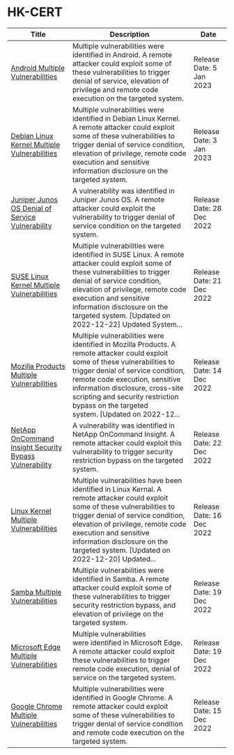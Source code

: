 

# HK-CERT

 |Title|Description|Date|
 |---|---|---|
 |[Android Multiple Vulnerabilities](/security-bulletin/android-multiple-vulnerabilities_20230105)|Multiple vulnerabilities were identified in Android. A remote attacker could exploit some of these vulnerabilities to trigger denial of service, elevation of privilege and remote code execution on the targeted system.|Release Date: 5 Jan 2023|
 |[Debian Linux Kernel Multiple Vulnerabilities](/security-bulletin/debian-linux-kernel-multiple-vulnerabilities_20230103)|Multiple vulnerabilities were identified in Debian Linux Kernel. A remote attacker could exploit some of these vulnerabilities to trigger denial of service condition, elevation of privilege, remote code execution and sensitive information disclosure on the targeted system.|Release Date: 3 Jan 2023|
 |[Juniper Junos OS Denial of Service Vulnerability](/security-bulletin/juniper-junos-os-denial-of-service-vulnerability_20221228)|A vulnerability was identified in Juniper Junos OS. A remote attacker could exploit the vulnerability to trigger denial of service condition on the targeted system.| Release Date: 28 Dec 2022 |
 |[SUSE Linux Kernel Multiple Vulnerabilities](/security-bulletin/suse-linux-kernel-multiple-vulnerabilities_20221221)|Multiple vulnerabilities were identified in SUSE Linux. A remote attacker could exploit some of these vulnerabilities to trigger denial of service condition, elevation of privilege, remote code execution and sensitive information disclosure on the targeted system. [Updated on 2022-12-22] Updated System...| Release Date: 21 Dec 2022 |
 |[Mozilla Products Multiple Vulnerabilities](/security-bulletin/mozilla-products-multiple-vulnerabilities_20221214)|Multiple vulnerabilities were identified in Mozilla Products. A remote attacker could exploit some of these vulnerabilities to trigger denial of service condition, remote code execution, sensitive information disclosure, cross-site scripting and security restriction bypass on the targeted system. [Updated on 2022-12...| Release Date: 14 Dec 2022 |
 |[NetApp OnCommand Insight Security Bypass Vulnerability](/security-bulletin/netapp-oncommand-insight-security-bypass-vulnerability_20221222)|A vulnerability was identified in NetApp OnCommand Insight. A remote attacker could exploit this vulnerability to trigger security restriction bypass on the targeted system.|Release Date: 22 Dec 2022|
 |[Linux Kernel Multiple Vulnerabilities](/security-bulletin/linux-kernel-multiple-vulnerabilities_20221216)|Multiple vulnerabilities have been identified in Linux Kernal. A remote attacker could exploit some of these vulnerabilities to trigger denial of service condition, elevation of privilege, remote code execution and sensitive information disclosure on the targeted system. [Updated on 2022-12-20] Updated...| Release Date: 16 Dec 2022 |
 |[Samba Multiple Vulnerabilities](/security-bulletin/samba-multiple-vulnerabilities_20221219)|Multiple vulnerabilities were identified in Samba. A remote attacker could exploit some of these vulnerabilities to trigger security restriction bypass, and elevation of privilege on the targeted system.|Release Date: 19 Dec 2022|
 |[Microsoft Edge Multiple Vulnerabilities](/security-bulletin/microsoft-edge-multiple-vulnerabilities_20221219)|Multiple vulnerabilities were identified in Microsoft Edge. A remote attacker could exploit these vulnerabilities to trigger remote code execution, denial of service on the targeted system. |Release Date: 19 Dec 2022|
 |[Google Chrome Multiple Vulnerabilities](/security-bulletin/google-chrome-multiple-vulnerabilities_20221215)|Multiple vulnerabilities were identified in Google Chrome. A remote attacker could exploit some of these vulnerabilities to trigger denial of service condition and remote code execution on the targeted system.|Release Date: 15 Dec 2022|
 